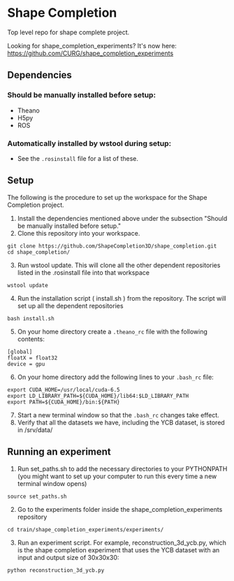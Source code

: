 # Shape Completion
Top level repo for shape complete project.

Looking for shape_completion_experiments? It's now here: https://github.com/CURG/shape_completion_experiments

## Dependencies
### Should be manually installed before setup:
- Theano
- H5py
- ROS

### Automatically installed by wstool during setup:
- See the ```.rosinstall``` file for a list of these.

## Setup
The following is the procedure to set up the workspace for the Shape Completion project.

1. Install the dependencies mentioned above under the subsection "Should be manually installed before setup."
2. Clone this repository into your workspace.

  ```
  git clone https://github.com/ShapeCompletion3D/shape_completion.git
  cd shape_completion/
  ```
3. Run wstool update. This will clone all the other dependent repositories listed in the .rosinstall file into that workspace
  
  ```
  wstool update
  ```
4. Run the installation script ( install.sh ) from the repository. The script will set up all the dependent repositories
  
  ```
  bash install.sh
  ```
5. On your home directory create a ```.theano_rc``` file with the following contents:

  ```
  [global]
  floatX = float32
  device = gpu
  ```
6. On your home directory add the following lines to your ```.bash_rc``` file:

  ```
  export CUDA_HOME=/usr/local/cuda-6.5
  export LD_LIBRARY_PATH=${CUDA_HOME}/lib64:$LD_LIBRARY_PATH
  export PATH=${CUDA_HOME}/bin:${PATH}
  ```
7. Start a new terminal window so that the ```.bash_rc``` changes take effect.
8. Verify that all the datasets we have, including the YCB dataset, is stored in /srv/data/

## Running an experiment
1. Run set_paths.sh to add the necessary directories to your PYTHONPATH (you might want to set up your computer to run this every time a new terminal window opens)
  
  ```
  source set_paths.sh
  ```
2. Go to the experiments folder inside the shape_completion_experiments repository

  ```
  cd train/shape_completion_experiments/experiments/
  ```
3. Run an experiment script. For example, reconstruction_3d_ycb.py, which is the shape completion experiment that uses the YCB dataset with an input and output size of 30x30x30:

  ```
  python reconstruction_3d_ycb.py
  ```
